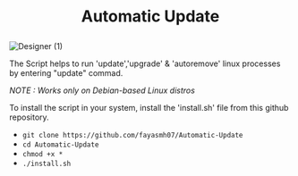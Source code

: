 <h1>
  <p align="center">
    Automatic Update
  </p>
</h1>

![Designer (1)](https://github.com/fayasmh07/Automatic-Update/assets/97302873/c5d8a872-5a3a-42d0-8e18-ac61353029f5)

The Script helps to run 'update','upgrade' & 'autoremove' linux processes by entering "update" commad.

_NOTE : Works only on Debian-based Linux distros_

To install the script in your system, install the 'install.sh' file from this github repository.
- `git clone https://github.com/fayasmh07/Automatic-Update`
- `cd Automatic-Update`
- `chmod +x *`
- `./install.sh`
